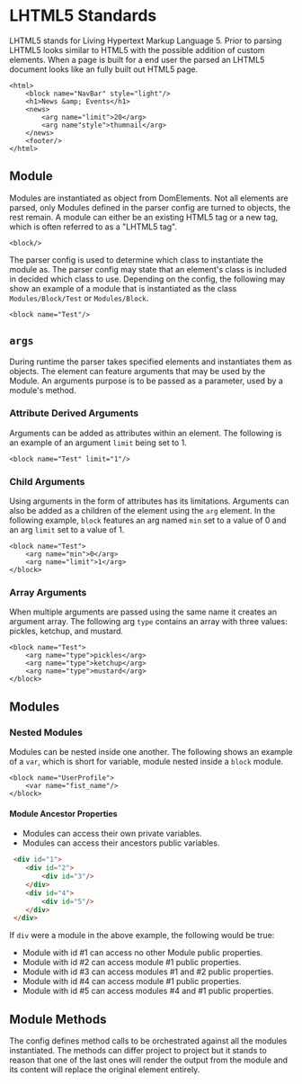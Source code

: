 # LHTML5 Standards

LHTML5 stands for Living Hypertext Markup Language 5. Prior to parsing LHTML5 looks similar to HTML5 with the possible addition of custom elements. When a page is built for a end user the parsed an LHTML5 document looks like an fully built out HTML5 page.

```html5
<html>
    <block name="NavBar" style="light"/>
    <h1>News &amp; Events</h1>
    <news>
        <arg name="limit">20</arg>
        <arg name"style">thumnail</arg>
    </news>
    <footer/>
</html>
```

## Module
Modules are instantiated as object from DomElements. Not all elements are parsed, only Modules defined in the parser config are turned to objects, the rest remain. A module can either be an existing HTML5 tag or a new tag, which is often referred to as a "LHTML5 tag". 
```html5
<block/>
```

The parser config is used to determine which class to instantiate the module as. The parser config may state that an element's class is included in decided which class to use. Depending on the config, the following may show an example of a module that is instantiated as the class `Modules/Block/Test` or `Modules/Block`.

```html5
<block name="Test"/>
```

## `args`
During runtime the parser takes specified elements and instantiates them as objects. 
The element can feature arguments that may be used by the Module. An arguments purpose is to be passed as a parameter, used by a module's method.

### Attribute Derived Arguments
Arguments can be added as attributes within an element. The following is an example of an argument `limit` being set to 1.
```lhtml5
<block name="Test" limit="1"/>
```

### Child Arguments
Using arguments in the form of attributes has its limitations. Arguments can also be added as a children of the element using the `arg` element. In the following example, `block` features an arg named `min` set to a value of 0 and an arg `limit` set to a value of 1. 
```lhtml5
<block name="Test">
    <arg name="min">0</arg>
    <arg name="limit">1</arg>
</block>
```
### Array Arguments
When multiple arguments are passed using the same name it creates an argument array. The following arg `type` contains an array with three values: pickles, ketchup, and mustard.
```lhtml5
<block name="Test">
    <arg name="type">pickles</arg>
    <arg name="type">ketchup</arg>
    <arg name="type">mustard</arg>
</block>
```

## Modules
### Nested Modules
Modules can be nested inside one another. The following shows an example of a `var`, which is short for variable, module nested inside a `block` module.
```html5
<block name="UserProfile">
    <var name="fist_name"/>
</block>
```

#### Module Ancestor Properties
+ Modules can access their own private variables. 
+ Modules can access their ancestors public variables.

```HTML
 <div id="1">
 	<div id="2">
 		<div id="3"/>
 	</div>
 	<div id="4">
 		<div id="5"/>
 	</div>
 </div>
```
If `div` were a module in the above example, the following would be true:
* Module with id #1 can access no other Module public properties. 
* Module with id #2 can access module #1 public properties.
* Module with id #3 can access modules #1 and #2 public properties.
* Module with id #4 can access module #1 public properties.
* Module with id #5 can access modules #4 and #1 public properties.

## Module Methods
The config defines method calls to be orchestrated against all the modules instantiated. The methods can differ project to project but it stands to reason that one of the last ones will render the output from the module and its content will replace the original element entirely.